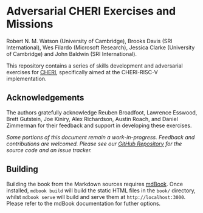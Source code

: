 <!-- ANCHOR: cover -->

# Adversarial CHERI Exercises and Missions

Robert N. M. Watson (University of Cambridge), Brooks Davis (SRI
International), Wes Filardo (Microsoft Research), Jessica Clarke (University of
Cambridge) and John Baldwin (SRI International).

This repository contains a series of skills development and adversarial
exercises for [CHERI](http://cheri-cpu.org), specifically aimed at the
CHERI-RISC-V implementation.

## Acknowledgements

The authors gratefully acknowledge Reuben Broadfoot, Lawrence Esswood, Brett
Gutstein, Joe Kiniry, Alex Richardson, Austin Roach, and Daniel Zimmerman for
their feedback and support in developing these exercises.

*Some portions of this document remain a work-in-progress.  Feedback and
contributions are welcomed.  Please see our [GitHub
Repository](https://github.com/CTSRD-CHERI/cheri-exercises) for the source
code and an issue tracker.*

<!-- ANCHOR_END: cover -->

## Building

Building the book from the Markdown sources requires
[mdBook](https://github.com/rust-lang/mdBook). Once installed, `mdbook build`
will build the static HTML files in the `book/` directory, whilst `mdbook
serve` will build and serve them at `http://localhost:3000`. Please refer to
the mdBook documentation for futher options.
